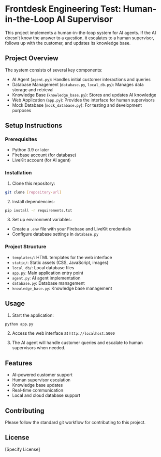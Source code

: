 # Frontdesk Engineering Test: Human-in-the-Loop AI Supervisor

This project implements a human-in-the-loop system for AI agents. If the AI doesn't know the answer to a question, it escalates to a human supervisor, follows up with the customer, and updates its knowledge base.

## Project Overview

The system consists of several key components:
- AI Agent (`agent.py`): Handles initial customer interactions and queries
- Database Management (`database.py`, `local_db.py`): Manages data storage and retrieval
- Knowledge Base (`knowledge_base.py`): Stores and updates AI knowledge
- Web Application (`app.py`): Provides the interface for human supervisors
- Mock Database (`mock_database.py`): For testing and development purposes

## Setup Instructions

### Prerequisites
- Python 3.9 or later
- Firebase account (for database)
- LiveKit account (for AI agent)

### Installation

1. Clone this repository:
```bash
git clone [repository-url]
```

2. Install dependencies:
```bash
pip install -r requirements.txt
```

3. Set up environment variables:
- Create a `.env` file with your Firebase and LiveKit credentials
- Configure database settings in `database.py`

### Project Structure
- `templates/`: HTML templates for the web interface
- `static/`: Static assets (CSS, JavaScript, images)
- `local_db/`: Local database files
- `app.py`: Main application entry point
- `agent.py`: AI agent implementation
- `database.py`: Database management
- `knowledge_base.py`: Knowledge base management

## Usage

1. Start the application:
```bash
python app.py
```

2. Access the web interface at `http://localhost:5000`

3. The AI agent will handle customer queries and escalate to human supervisors when needed.

## Features
- AI-powered customer support
- Human supervisor escalation
- Knowledge base updates
- Real-time communication
- Local and cloud database support

## Contributing
Please follow the standard git workflow for contributing to this project.

## License
[Specify License]
